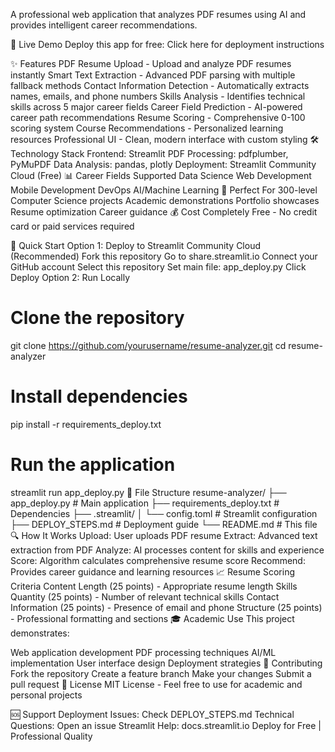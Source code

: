 A professional web application that analyzes PDF resumes using AI and provides intelligent career recommendations.

🚀 Live Demo
Deploy this app for free: Click here for deployment instructions

✨ Features
PDF Resume Upload - Upload and analyze PDF resumes instantly
Smart Text Extraction - Advanced PDF parsing with multiple fallback methods
Contact Information Detection - Automatically extracts names, emails, and phone numbers
Skills Analysis - Identifies technical skills across 5 major career fields
Career Field Prediction - AI-powered career path recommendations
Resume Scoring - Comprehensive 0-100 scoring system
Course Recommendations - Personalized learning resources
Professional UI - Clean, modern interface with custom styling
🛠️ Technology Stack
Frontend: Streamlit
PDF Processing: pdfplumber, PyMuPDF
Data Analysis: pandas, plotly
Deployment: Streamlit Community Cloud (Free)
📊 Career Fields Supported
Data Science
Web Development
Mobile Development
DevOps
AI/Machine Learning
🎯 Perfect For
300-level Computer Science projects
Academic demonstrations
Portfolio showcases
Resume optimization
Career guidance
💰 Cost
Completely Free - No credit card or paid services required

🚀 Quick Start
Option 1: Deploy to Streamlit Community Cloud (Recommended)
Fork this repository
Go to share.streamlit.io
Connect your GitHub account
Select this repository
Set main file: app_deploy.py
Click Deploy
Option 2: Run Locally
# Clone the repository
git clone https://github.com/yourusername/resume-analyzer.git
cd resume-analyzer
# Install dependencies
pip install -r requirements_deploy.txt
# Run the application
streamlit run app_deploy.py
📁 File Structure
resume-analyzer/
├── app_deploy.py           # Main application
├── requirements_deploy.txt # Dependencies
├── .streamlit/
│   └── config.toml        # Streamlit configuration
├── DEPLOY_STEPS.md        # Deployment guide
└── README.md             # This file
🔍 How It Works
Upload: User uploads PDF resume
Extract: Advanced text extraction from PDF
Analyze: AI processes content for skills and experience
Score: Algorithm calculates comprehensive resume score
Recommend: Provides career guidance and learning resources
📈 Resume Scoring Criteria
Content Length (25 points) - Appropriate resume length
Skills Quantity (25 points) - Number of relevant technical skills
Contact Information (25 points) - Presence of email and phone
Structure (25 points) - Professional formatting and sections
🎓 Academic Use
This project demonstrates:

Web application development
PDF processing techniques
AI/ML implementation
User interface design
Deployment strategies
🤝 Contributing
Fork the repository
Create a feature branch
Make your changes
Submit a pull request
📄 License
MIT License - Feel free to use for academic and personal projects

🆘 Support
Deployment Issues: Check DEPLOY_STEPS.md
Technical Questions: Open an issue
Streamlit Help: docs.streamlit.io
Deploy for Free | Professional Quality
